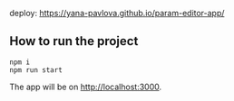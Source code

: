 deploy: <a href="https://yana-pavlova.github.io/param-editor-app/">https://yana-pavlova.github.io/param-editor-app/</a>

## How to run the project

```
npm i
npm run start
```

The app will be on [http://localhost:3000](http://localhost:3000).
